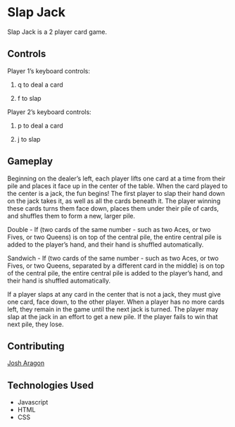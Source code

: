 
# Slap Jack

Slap Jack is a 2 player card game.

## Controls

Player 1’s keyboard controls:

1. q to deal a card

2. f to slap

Player 2’s keyboard controls:

1. p to deal a card

2. j to slap


## Gameplay

Beginning on the dealer’s left, each player lifts one card at a time from their pile and places it face up in the center of the table.
When the card played to the center is a jack, the fun begins! The first player to slap their hand down on the jack takes it, as well as all the cards beneath it. The player winning these cards turns them face down, places them under their pile of cards, and shuffles them to form a new, larger pile.

Double - If (two cards of the same number - such as two Aces, or two Fives, or two Queens) is on top of the central pile, the entire central pile is added to the player’s hand, and their hand is shuffled automatically.

Sandwich - If (two cards of the same number - such as two Aces, or two Fives, or two Queens, separated by a different card in the middle) is on top of the central pile, the entire central pile is added to the player’s hand, and their hand is shuffled automatically.

If a player slaps at any card in the center that is not a jack, they must give one card, face down, to the other player. When a player has no more cards left, they remain in the game until the next jack is turned. The player may slap at the jack in an effort to get a new pile. If the player fails to win that next pile, they lose.



## Contributing
[Josh Aragon](github.com/josharagon)

## Technologies Used
- Javascript
- HTML
- CSS
